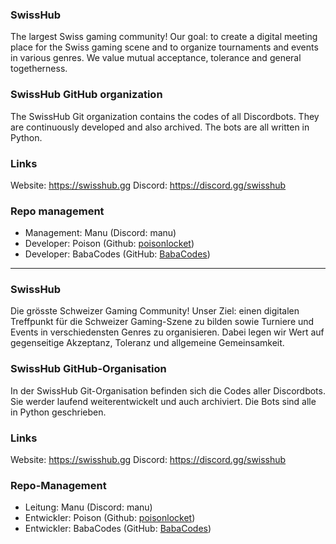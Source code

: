 ### SwissHub
The largest Swiss gaming community! Our goal: to create a digital meeting place for
the Swiss gaming scene and to organize tournaments and events in various genres.
We value mutual acceptance, tolerance and general togetherness. 

### SwissHub GitHub organization
The SwissHub Git organization contains the codes of all Discordbots. They are
continuously developed and also archived. The bots are all written in Python.

### Links
Website: https://swisshub.gg
Discord: https://discord.gg/swisshub

### Repo management
- Management: Manu (Discord: manu)
- Developer: Poison (Github: [poisonlocket](https://github.com/poisonlocket))
- Developer: BabaCodes (GitHub: [BabaCodes](https://github.com/Dal-Baba))

------------------------------------------------------------------------------------------

### SwissHub
Die grösste Schweizer Gaming Community! Unser Ziel: einen digitalen Treffpunkt für
die Schweizer Gaming-Szene zu bilden sowie Turniere und Events in verschiedensten Genres
zu organisieren. Dabei legen wir Wert auf gegenseitige Akzeptanz, Toleranz und allgemeine
Gemeinsamkeit.

### SwissHub GitHub-Organisation
In der SwissHub Git-Organisation befinden sich die Codes aller Discordbots. Sie werder
laufend weiterentwickelt und auch archiviert. Die Bots sind alle in Python geschrieben.

### Links
Website: https://swisshub.gg
Discord: https://discord.gg/swisshub

### Repo-Management
- Leitung: Manu (Discord: manu)
- Entwickler: Poison (Github: [poisonlocket](https://github.com/poisonlocket))
- Entwickler: BabaCodes (GitHub: [BabaCodes](https://github.com/Dal-Baba))
